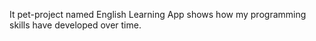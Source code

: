 It pet-project named English Learning App shows how my programming skills have developed over time.


